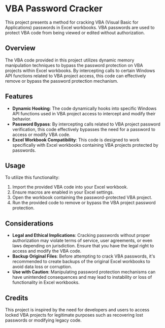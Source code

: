 # VBA Password Cracker

This project presents a method for cracking VBA (Visual Basic for Applications) passwords in Excel workbooks. VBA passwords are used to protect VBA code from being viewed or edited without authorization.

## Overview

The VBA code provided in this project utilizes dynamic memory manipulation techniques to bypass the password protection on VBA projects within Excel workbooks. By intercepting calls to certain Windows API functions related to VBA project access, this code can effectively remove or bypass the password protection mechanism.

## Features

- **Dynamic Hooking**: The code dynamically hooks into specific Windows API functions used in VBA project access to intercept and modify their behavior.
- **Password Bypass**: By intercepting calls related to VBA project password verification, this code effectively bypasses the need for a password to access or modify VBA code.
- **Excel Workbook Compatibility**: This code is designed to work specifically with Excel workbooks containing VBA projects protected by passwords.

## Usage

To utilize this functionality:
1. Import the provided VBA code into your Excel workbook.
2. Ensure macros are enabled in your Excel settings.
3. Open the workbook containing the password-protected VBA project.
4. Run the provided code to remove or bypass the VBA project password protection.

## Considerations

- **Legal and Ethical Implications**: Cracking passwords without proper authorization may violate terms of service, user agreements, or even laws depending on jurisdiction. Ensure that you have the legal right to access and modify the VBA code.
- **Backup Original Files**: Before attempting to crack VBA passwords, it's recommended to create backups of the original Excel workbooks to avoid data loss or corruption.
- **Use with Caution**: Manipulating password protection mechanisms can have unintended consequences and may lead to instability or loss of functionality in Excel workbooks.

## Credits

This project is inspired by the need for developers and users to access locked VBA projects for legitimate purposes such as recovering lost passwords or modifying legacy code.
